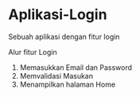 # Aplikasi-Login
Sebuah aplikasi dengan fitur login

Alur fitur Login
1. Memasukkan Email dan Password
2. Memvalidasi Masukan
3. Menampilkan halaman Home
